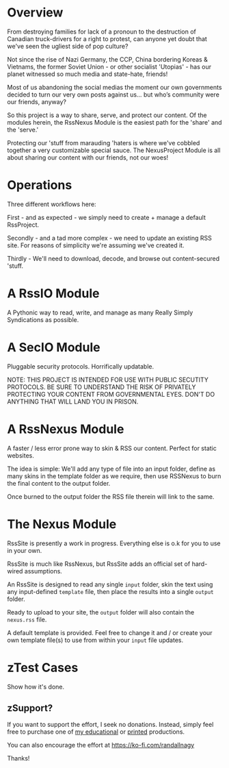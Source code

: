# Overview
From destroying families for lack of a pronoun to the destruction of Canadian truck-drivers for a right to protest, can anyone yet doubt that we've seen the ugliest side of pop culture?

Not since the rise of Nazi Germany, the CCP, China bordering Koreas & Vietnams, the former Soviet Union - or other socialist 'Utopias' - has our planet witnessed so much media and state-hate, friends!

Most of us abandoning the social medias the moment our own governments decided to turn our very own posts against us… but who’s community were our friends, anyway?

So this project is a way to share, serve, and protect our content. Of the modules herein, the RssNexus Module is the easiest path for the 'share' and the 'serve.'

Protecting our 'stuff from marauding 'haters is where we've cobbled together a very customizable special sauce. The NexusProject Module is all about sharing our content with our friends, not our woes!

# Operations
Three different workflows here:

First - and as expected - we simply need to create + manage a default RssProject.

Secondly - and a tad more complex - we need to update an existing RSS site. 
For reasons of simplicity we're assuming we've created it. 

Thirdly - We'll need to download, decode, and browse out content-secured 'stuff.


# A RssIO Module
A Pythonic way to read, write, and manage as many Really Simply Syndications as possible.

# A SecIO Module
Pluggable security protocols. Horrifically updatable.

NOTE: THIS PROJECT IS INTENDED FOR USE WITH PUBLIC SECUTITY PROTOCOLS. BE SURE TO UNDERSTAND THE RISK OF 
PRIVATELY PROTECTING YOUR CONTENT FROM GOVERNMENTAL EYES. DON'T DO ANYTHING THAT WILL LAND YOU IN PRISON.

# A RssNexus Module
A faster / less error prone way to  skin & RSS our content. Perfect for static websites.

The idea is simple: We'll add any type of file into an input folder, define as many skins in the template folder as we require, then use RSSNexus to burn the final content to the output folder.

Once burned to the output folder the RSS file therein will link to the same.

# The Nexus Module
RssSite is presently a work in progress. Everything else is o.k for you to use in your own.

RssSite is much like RssNexus, but RssSite adds an official set of hard-wired assumptions.

An RssSite is designed to read any single `input` folder, skin the text using any input-defined 
`template` file, then place the results into a single `output` folder. 
    
Ready to upload to your site, the `output` folder will also contain the `nexus.rss` file.

A default template is provided. Feel free to change it and / or create your own template file(s) 
to use from within your `input` file updates.

# zTest Cases
Show how it's done.

## zSupport?
If you want to support the effort, I seek no donations. Instead, simply feel free to purchase one of [my educational](https://www.udemy.com/user/randallnagy2/) or [printed](https://www.amazon.com/Randall-Nagy/e/B08ZJLH1VN?ref=sr_ntt_srch_lnk_1&qid=1660050704&sr=8-1) productions.

You can also encourage the effort at https://ko-fi.com/randallnagy

Thanks!

